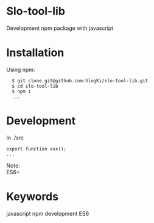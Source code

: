 # Slo-tool-lib
Development npm package with javascript
# Installation
Using npm:
```
  $ git clone git@github.com:SlogKi/slo-tool-lib.git
  $ cd slo-tool-lib
  $ npm i
  ...
```
# Development
In ./src
```
export function xxx();
...
```
Note:  
ES6+
# Keywords
javascript npm development ES6